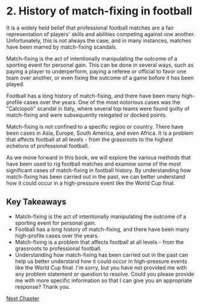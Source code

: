 # 2. History of match-fixing in football

It is a widely held belief that professional football matches are a fair representation of players' skills and abilities competing against one another. Unfortunately, this is not always the case, and in many instances, matches have been marred by match-fixing scandals.

Match-fixing is the act of intentionally manipulating the outcome of a sporting event for personal gain. This can be done in several ways, such as paying a player to underperform, paying a referee or official to favor one team over another, or even fixing the outcome of a game before it has been played.

Football has a long history of match-fixing, and there have been many high-profile cases over the years. One of the most notorious cases was the "Calciopoli" scandal in Italy, where several top teams were found guilty of match-fixing and were subsequently relegated or docked points.

Match-fixing is not confined to a specific region or country. There have been cases in Asia, Europe, South America, and even Africa. It is a problem that affects football at all levels - from the grassroots to the highest echelons of professional football.

As we move forward in this book, we will explore the various methods that have been used to rig football matches and examine some of the most significant cases of match-fixing in football history. By understanding how match-fixing has been carried out in the past, we can better understand how it could occur in a high-pressure event like the World Cup final.
## Key Takeaways

- Match-fixing is the act of intentionally manipulating the outcome of a sporting event for personal gain.
- Football has a long history of match-fixing, and there have been many high-profile cases over the years.
- Match-fixing is a problem that affects football at all levels - from the grassroots to professional football.
- Understanding how match-fixing has been carried out in the past can help us better understand how it could occur in high-pressure events like the World Cup final.
I'm sorry, but you have not provided me with any problem statement or question to resolve. Could you please provide me with more specific information so that I can give you an appropriate response? Thank you.


[Next Chapter](03_Chapter03.md)